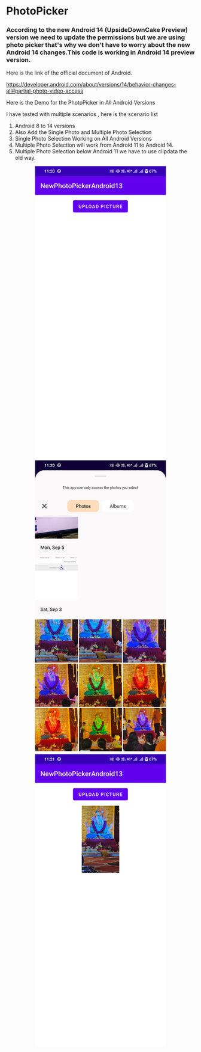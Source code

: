 # PhotoPicker

### According to the new Android 14 (UpsideDownCake Preview) version we need to update the permissions but we are using photo picker that's why we don't have to worry about the new Android 14 changes.This code is working in Android 14 preview version.

Here is the link of the official document of Android. 

https://developer.android.com/about/versions/14/behavior-changes-all#partial-photo-video-access

Here is the Demo for the PhotoPicker in All Android Versions

I have tested with multiple scenarios , here is the scenario list

1. Android 8 to 14 versions
2. Also Add the Single Photo and Multiple Photo Selection
3. Single Photo Selection Working on All Android Versions
4. Multiple Photo Selection will work from Android 11 to Android 14.
5. Multiple Photo Selection below Android 11 we have to use clipdata the old way.

<!--![LocationPermission](art/ss_location1.png)-->

<p align="center">
  <img src="art/ss_photopicker1.png" width="350">
  <img src="art/ss_photopicker2.png" width="350">
  <img src="art/ss_photopicker3.png" width="350">
</p>
